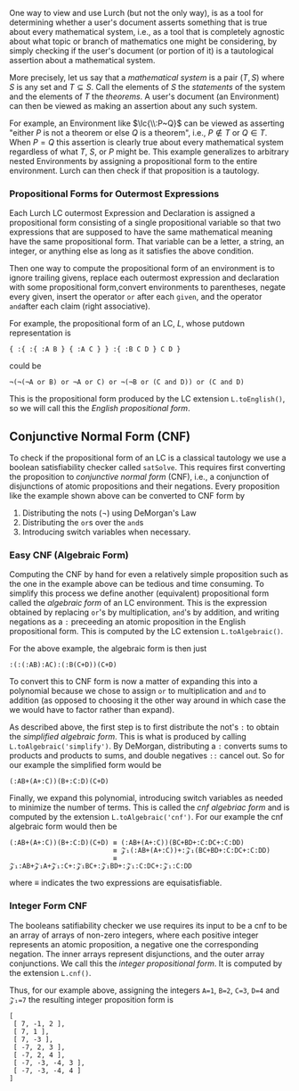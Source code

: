 <span hidden>$\newcommand{\lc}[1]{\left\\{~{#1}~\right\\}}\newcommand{\:}{\colon\hspace{-0.2em}}\newcommand{\implies}{\Rightarrow}\newcommand{\iff}{\Leftrightarrow}\DeclareMathOperator{\bbN}{\mathbb{N}}\DeclareMathOperator{\Let}{Let}\DeclareMathOperator{\Dec}{Declare}\DeclareMathOperator{\Bod}{Body}\DeclareMathOperator{\Som}{ForSome}\newcommand{\xor}{\text{ or }}\newcommand{\xand}{\text{ and }}$</span>
One way to view and use Lurch (but not the only way), is as a tool for determining whether a user's document asserts something that is true about every mathematical system, i.e., as a tool that is completely agnostic about what topic or branch of mathematics one might be considering, by simply checking if the user's document (or portion of it) is a tautological assertion about a mathematical system.

More precisely, let us say that a _mathematical system_ is a pair $(T,S)$ where $S$ is any set and $T\subseteq S$. Call the elements of $S$ the _statements_ of the system and the elements of $T$ the _theorems_. A user's document (an Environment) can then be viewed as making an assertion about any such system. 

For example, an Environment like $\lc{\\:P~Q}$ can be viewed as asserting "either $P$ is not a theorem or else $Q$ is a theorem", i.e., $P\notin T$ or $Q\in T$. When $P=Q$ this assertion is clearly true about every mathematical system regardless of what $T$, $S$, or $P$ might be.  This example generalizes to arbitrary nested Environments by assigning a propositional form to the entire environment. Lurch can then check if that proposition is a tautology. 

### Propositional Forms for Outermost Expressions

Each Lurch LC outermost Expression and Declaration is assigned a propositional form consisting of a single propositional variable so that two expressions that are supposed to have the same mathematical meaning have the same propositional form. That variable can be a letter, a string, an integer, or anything else as long as it satisfies the above condition.

Then one way to compute the propositional form of an environment is to ignore trailing givens, replace each outermost expression and declaration with some propositional form,convert environments to parentheses, negate every given, insert the operator `or` after each `given`, and the operator `and`after each claim (right associative).

For example, the propositional form of an LC, $L$, whose putdown representation is
```
{ :{ :{ :A B } { :A C } } :{ :B C D } C D }
```
could be
```
¬(¬(¬A or B) or ¬A or C) or ¬(¬B or (C and D)) or (C and D)
```
This is the propositional form produced by the LC extension `L.toEnglish()`, so we will call this the _English propositional form_. 

## Conjunctive Normal Form (CNF)

To check if the propositional form of an LC is a classical tautology we use a boolean satisfiability checker called `satSolve`.  This requires first converting the proposition to _conjunctive normal form_ (CNF), i.e., a conjunction of disjunctions of atomic propositions and their negations.  Every proposition like the example shown above can be converted to CNF form by 
1. Distributing the nots (¬) using DeMorgan's Law
2. Distributing the `or`s over the `and`s
3. Introducing switch variables when necessary.

### Easy CNF (Algebraic Form)

Computing the CNF by hand for even a relatively simple proposition such as the one in the example above can be tedious and time consuming. To simplify this process we define another (equivalent) propositional form called the _algebraic form_ of an LC environment. This is the expression obtained by replacing `or`'s by multiplication, `and`'s by addition, and writing negations as a `:` preceeding an atomic proposition in the English propositional form. This is computed by the LC extension `L.toAlgebraic()`.

For the above example, the algebraic form is then just
```
:(:(:AB):AC):(:B(C+D))(C+D)
```
To convert this to CNF form is now a matter of expanding this into a polynomial because we chose to assign `or` to multiplication and `and` to addition (as opposed to choosing it the other way around in which case the we would have to factor rather than expand).  

As described above, the first step is to first distribute the not's `:` to obtain the _simplified algebraic form_.  This is what is produced by calling `L.toAlgebraic('simplify')`.  By DeMorgan, distributing a `:` converts sums to products and products to sums, and double negatives `::` cancel out.  So for our example the simplified form would be
```
(:AB+(A+:C))(B+:C:D)(C+D)
```

Finally, we expand this polynomial, introducing switch variables as needed to minimize the number of terms.  This is called the _cnf algebriac form_ and is computed by the extension `L.toAlgebraic('cnf')`.  For our example the cnf algebraic form would then be
```
(:AB+(A+:C))(B+:C:D)(C+D) ≡ (:AB+(A+:C))(BC+BD+:C:DC+:C:DD)
                          ≡ 𝒵₁(:AB+(A+:C))+:𝒵₁(BC+BD+:C:DC+:C:DD)
                          ≡ 𝒵₁:AB+𝒵₁A+𝒵₁:C+:𝒵₁BC+:𝒵₁BD+:𝒵₁:C:DC+:𝒵₁:C:DD
```
where ≡ indicates the two expressions are equisatisfiable.

### Integer Form CNF

The booleans satifiability checker we use requires its input to be a cnf to be an array of arrays of non-zero integers, where each positive integer represents an atomic proposition, a negative one the corresponding negation.  The inner arrays represent disjunctions, and the outer array conjunctions. We call this the _integer propositional form_.  It is computed by the extension `L.cnf()`.

Thus, for our example above, assigning the integers `A=1`, `B=2`, `C=3`, `D=4` and `𝒵₁=7` the resulting integer proposition form is
```
[
 [ 7, -1, 2 ],
 [ 7, 1 ],
 [ 7, -3 ],
 [ -7, 2, 3 ],
 [ -7, 2, 4 ],
 [ -7, -3, -4, 3 ],
 [ -7, -3, -4, 4 ]
]
```